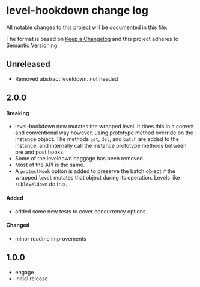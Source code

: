 # level-hookdown change log

All notable changes to this project will be documented in this file.

The format is based on [Keep a Changelog](http://keepachangelog.com/)
and this project adheres to [Semantic Versioning](http://semver.org/).

## Unreleased

* Removed abstract leveldown.  not needed

## 2.0.0

#### Breaking

- level-hookdown now mutates the wrapped level.  It does this in a correct and conventional way however, using prototype method override on the instance object.  The methods `get`, `del`, and `batch` are added to the instance, and internally call the instance prototype methods between pre and post hooks.
- Some of the leveldown baggage has been removed.
- Most of the API is the same.
- A `protectHook` option is added to preserve the batch object if the wrapped `level` mutates that object during its operation.  Levels like `subleveldown` do this.

#### Added

* added some new tests to cover concurrency options

#### Changed

* minor readme improvements

## 1.0.0

* engage
* Initial release
